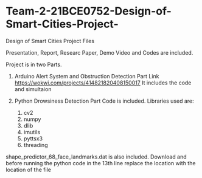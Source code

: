 # Team-2-21BCE0752-Design-of-Smart-Cities-Project-
Design of Smart Cities Project Files 

Presentation, Report, Researc Paper, Demo Video and Codes are included.

Project is in two Parts.

1) Arduino Alert System and Obstruction Detection Part
  Link https://wokwi.com/projects/414821820408150017
  It includes the code and simultaion

2) Python Drowsiness Detection Part
   Code is included.
   Libraries used are:
     1. cv2
     2. numpy
     3. dlib
     4. imutils
     5. pyttsx3
     6. threading
        
  shape_predictor_68_face_landmarks.dat is also included.
  Download and before running the python code in the 13th line replace the location with the location of the file
    
